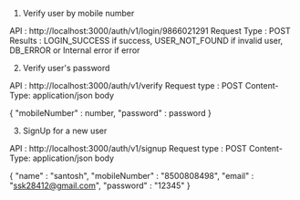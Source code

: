 1. Verify user by mobile number

API : http://localhost:3000/auth/v1/login/9866021291
Request Type : POST
Results : LOGIN_SUCCESS if success, USER_NOT_FOUND if invalid user, DB_ERROR or Internal error if error

2. Verify user's password

API : http://localhost:3000/auth/v1/verify
Request type : POST
Content-Type: application/json
body 

{
    "mobileNumber" : number,
    "password" : password
}

3. SignUp for a new user

API : http://localhost:3000/auth/v1/signup
Request type : POST
Content-Type: application/json
body

{
    "name" : "santosh", 
    "mobileNumber" : "8500808498", 
    "email" : "ssk28412@gmail.com", 
    "password" : "12345"
}